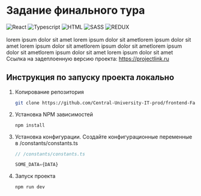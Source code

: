 # Задание финального тура
 ![React](https://img.shields.io/badge/react-%2320232a.svg?style=for-the-badge&logo=react&logoColor=%2361DAFB)   ![Typescript](https://img.shields.io/badge/TypeScript-007ACC?style=for-the-badge&logo=typescript&logoColor=white)    ![HTML](https://img.shields.io/badge/HTML5-E34F26?style=for-the-badge&logo=html5&logoColor=white)    ![SASS](https://img.shields.io/badge/Sass-CC6699?style=for-the-badge&logo=sass&logoColor=white)     ![REDUX](https://img.shields.io/badge/Redux-593D88?style=for-the-badge&logo=redux&logoColor=white) 
<br /><br />
lorem ipsum dolor sit amet lorem ipsum dolor sit ametlorem ipsum dolor sit amet lorem ipsum dolor sit ametlorem ipsum dolor sit ametlorem ipsum dolor sit ametlorem ipsum dolor sit amet lorem ipsum dolor sit amet
<br />Cсылка на задеплоенную версию проекта: https://projectlink.ru

## Инструкция по запуску проекта локально
1. Копирование репозитория
   ```sh
   git clone https://github.com/Central-University-IT-prod/frontend-FaxWeb7.git
   ```
2. Установка NPM зависимостей
   ```xml
   npm install 
   ```
   
3. Установка конфигурации. Создайте конфигурационные переменные в /constants/constants.ts
    ```js
    // /constants/constants.ts

    SOME_DATA={DATA}
    ```
   
4. Запуск проекта
   ```js
   npm run dev 
   ```
